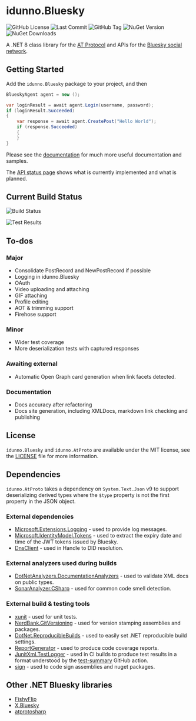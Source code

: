 # idunno.Bluesky

[if you want me to wear 37 pieces of flair, like your pretty boy over there, Brian, why don't you just make the minimum 37 pieces of flair?]: #

![GitHub License](https://img.shields.io/github/license/blowdart/idunno.Bluesky)
![Last Commit](https://img.shields.io/github/last-commit/blowdart/idunno.Bluesky)
![GitHub Tag](https://img.shields.io/github/v/tag/blowdart/idunno.Bluesky)
![NuGet Version](https://img.shields.io/nuget/vpre/idunno.Bluesky)
![NuGet Downloads](https://img.shields.io/nuget/dt/idunno.Bluesky)

A .NET 8 class library for the [AT Protocol](https://docs.bsky.app/docs/api/at-protocol-xrpc-api) and APIs for the [Bluesky social network](https://bsky.social/).

## Getting Started

Add the `idunno.Bluesky` package to your project, and then 

```c#
BlueskyAgent agent = new ();

var loginResult = await agent.Login(username, password);
if (loginResult.Succeeded)
{
    var response = await agent.CreatePost("Hello World");
    if (response.Succeeded)
    {
    }
}
```

Please see the [documentation](docs/readme.md) for much more useful documentation and samples.

The [API status page](docs/endpointStatus.md) shows what is currently implemented and what is planned.

## Current Build Status

![Build Status](https://github.com/blowdart/idunno.Bluesky/actions/workflows/ci-build.yml/badge.svg?branch=main)

![Test Results](https://camo.githubusercontent.com/093a129b50ddc14f2e036c983168963591aa1d67eed31f2ae6e364f012f7dc97/68747470733a2f2f7376672e746573742d73756d6d6172792e636f6d2f64617368626f6172642e7376673f703d36343526663d3026733d30)

## To-dos

### Major

* Consolidate PostRecord and NewPostRecord if possible
* Logging in idunno.Bluesky
* OAuth
* Video uploading and attaching
* GIF attaching
* Profile editing
* AOT & trimming support
* Firehose support

### Minor

* Wider test coverage
* More deserialization tests with captured responses

### Awaiting external

* Automatic Open Graph card generation when link facets detected.

### Documentation

* Docs accuracy after refactoring
* Docs site generation, including XMLDocs, markdown link checking and publishing

## License

`idunno.Bluesky` and `idunno.AtProto` are available under the MIT license, see the [LICENSE](LICENSE) file for more information.

## Dependencies

`idunno.AtProto` takes a dependency on `System.Text.Json` v9 to support deserializing derived types where the `$type` property is not the
first property in the JSON object.

### External dependencies

* [Microsoft.Extensions.Logging](https://learn.microsoft.com/en-us/dotnet/core/extensions/logging) - used to provide log messages.
* [Microsoft.IdentityModel.Tokens](https://github.com/AzureAD/azure-activedirectory-identitymodel-extensions-for-dotnet) - used to extract the expiry date and time of the JWT tokens issued by Bluesky.
* [DnsClient](https://dnsclient.michaco.net/) - used in Handle to DID resolution.

### External analyzers used during builds
* [DotNetAnalyzers.DocumentationAnalyzers](https://github.com/DotNetAnalyzers/DocumentationAnalyzers) - used to validate XML docs on public types.
* [SonarAnalyzer.CSharp](https://www.sonarsource.com/products/sonarlint/features/visual-studio/) - used for common code smell detection.

### External build &amp; testing tools

* [xunit](https://github.com/xunit/xunit) - used for unit tests.
* [NerdBank.GitVersioning](https://github.com/dotnet/Nerdbank.GitVersioning) - used for version stamping assemblies and packages.
* [DotNet.ReproducibleBuilds](https://github.com/dotnet/reproducible-builds) - used to easily set .NET reproducible build settings.
* [ReportGenerator](https://github.com/danielpalme/ReportGenerator) - used to produce code coverage reports.
* [JunitXml.TestLogger](https://github.com/spekt/junit.testlogger) - used in CI builds to produce test results in a format understood by the [test-summary](https://github.com/test-summary/action) GitHub action.
* [sign](https://github.com/dotnet/sign) - used to code sign assemblies and nuget packages.

## Other .NET Bluesky libraries

* [FishyFlip](https://github.com/drasticactions/FishyFlip)
* [X.Bluesky](https://github.com/a-gubskiy/X.Bluesky)
* [atprotosharp](https://github.com/taranasus/atprotosharp)
